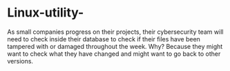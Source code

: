 # Linux-utility-
As small companies progress on their projects, their cybersecurity team will need to check inside their database to check if their files have been tampered with or damaged throughout the week. Why? Because they might want to check what they have changed and might want to go back to other versions.
